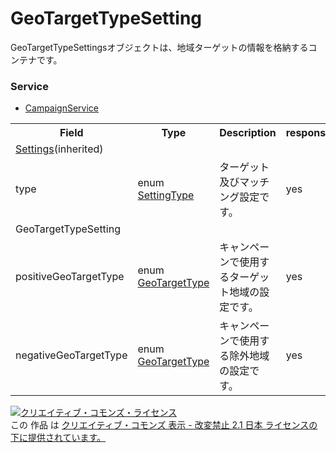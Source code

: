 # GeoTargetTypeSetting
GeoTargetTypeSettingsオブジェクトは、地域ターゲットの情報を格納するコンテナです。

### Service
+ [CampaignService](../services/CampaignService.md)

<table>
 <tr>
  <th>Field</th>
  <th>Type</th>
  <th>Description</th>
  <th>response</th>
  <th>get</th>
  <th>add</th>
  <th>set</th>
  <th>remove</th>
 </tr>
 <tr>
  <td colspan="8"><a href="./Settings_Campaign.md">Settings</a>(inherited)</td>
 </tr>
 <tr>
  <td>type</td>
  <td>enum <a href="./SettingType.md">SettingType</a></td>
  <td>ターゲット及びマッチング設定です。</td>
  <td>yes</td>
  <td>-</td>
  <td>Optional<br>Default: GEO_TARGET_TYPE_SETTING</td>
  <td>Requirement<br><i>NotUpdatable</i></td>
  <td>-</td>
 </tr>
 <tr>
  <td colspan="8">GeoTargetTypeSetting</td>
 </tr>
 <tr>
  <td>positiveGeoTargetType</td>
  <td>enum <a href="./GeoTargetType.md">GeoTargetType</a></td>
  <td>キャンペーンで使用するターゲット地域の設定です。</td>
  <td>yes</td>
  <td>-</td>
  <td>Optional<br>Default: DONT_CARE</td>
  <td>Optional</td>
  <td>-</td>
 </tr>
 <tr>
  <td>negativeGeoTargetType</td>
  <td>enum <a href="./GeoTargetType.md">GeoTargetType</a></td>
  <td>キャンペーンで使用する除外地域の設定です。</td>
  <td>yes</td>
  <td>-</td>
  <td>Optional<br>Default: LOCATION_OF_PRESENCE</td>
  <td>Optional</td>
  <td>-</td>
 </tr>
</table>

<a rel="license" href="http://creativecommons.org/licenses/by-nd/2.1/jp/"><img alt="クリエイティブ・コモンズ・ライセンス" style="border-width:0" src="https://i.creativecommons.org/l/by-nd/2.1/jp/88x31.png" /></a><br />この 作品 は <a rel="license" href="http://creativecommons.org/licenses/by-nd/2.1/jp/">クリエイティブ・コモンズ 表示 - 改変禁止 2.1 日本 ライセンスの下に提供されています。</a>
